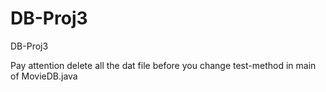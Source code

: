 # DB-Proj3
DB-Proj3

Pay attention
delete all the dat file before you change test-method in main of MovieDB.java
